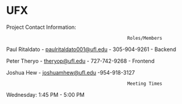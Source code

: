# UFX
Project
Contact Information:


                                                 Roles/Members
  Paul Ritaldato - paulritaldato001@ufl.edu - 305-904-9261 - Backend
  
  Peter Theryo -   theryop@ufl.edu          - 727-742-9268 - Frontend
  
  Joshua Hew - joshuamhew@ufl.edu -954-918-3127
 
                                                 Meeting Times
  Wednesday: 1:45 PM - 5:00 PM

